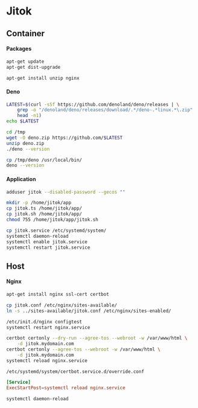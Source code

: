 Jitok
=====

## Container
#### Packages
```bash
apt-get update
apt-get dist-upgrade

apt-get install unzip nginx
```

#### Deno
```bash
LATEST=$(curl -sSf https://github.com/denoland/deno/releases | \
    grep -o "/denoland/deno/releases/download/.*/deno-.*linux.*\.zip" | \
    head -n1)
echo $LATEST

cd /tmp
wget -O deno.zip https://github.com/$LATEST
unzip deno.zip
./deno --version

cp /tmp/deno /usr/local/bin/
deno --version
```

#### Application
```bash
adduser jitok --disabled-password --gecos ""

mkdir -p /home/jitok/app
cp jitok.ts /home/jitok/app/
cp jitok.sh /home/jitok/app/
chmod 755 /home/jitok/app/jitok.sh

cp jitok.service /etc/systemd/system/
systemctl daemon-reload
systemctl enable jitok.service
systemctl restart jitok.service
```

## Host

#### Nginx
```bash
apt-get install nginx ssl-cert certbot

cp jitok.conf /etc/nginx/sites-available/
ln -s ../sites-available/jitok.conf /etc/nginx/sites-enabled/

/etc/init.d/nginx configtest
systemctl restart nginx.service

certbot certonly --dry-run --agree-tos --webroot -w /var/www/html \
    -d jitok.mydomain.com
certbot certonly --agree-tos --webroot -w /var/www/html \
    -d jitok.mydomain.com
systemctl reload nginx.service
```

`/etc/systemd/system/certbot.service.d/override.conf`
```conf
[Service]
ExecStartPost=systemctl reload nginx.service
```

```bash
systemctl daemon-reload
```

